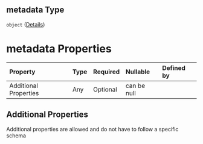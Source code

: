 ## metadata Type

`object` ([Details](btpsa-usecase-properties-services-items-allof-1-then-allof-42-then-allof-0-then-properties-parameters-properties-metadata.md))

# metadata Properties

| Property              | Type | Required | Nullable    | Defined by |
| :-------------------- | :--- | :------- | :---------- | :--------- |
| Additional Properties | Any  | Optional | can be null |            |

## Additional Properties

Additional properties are allowed and do not have to follow a specific schema
